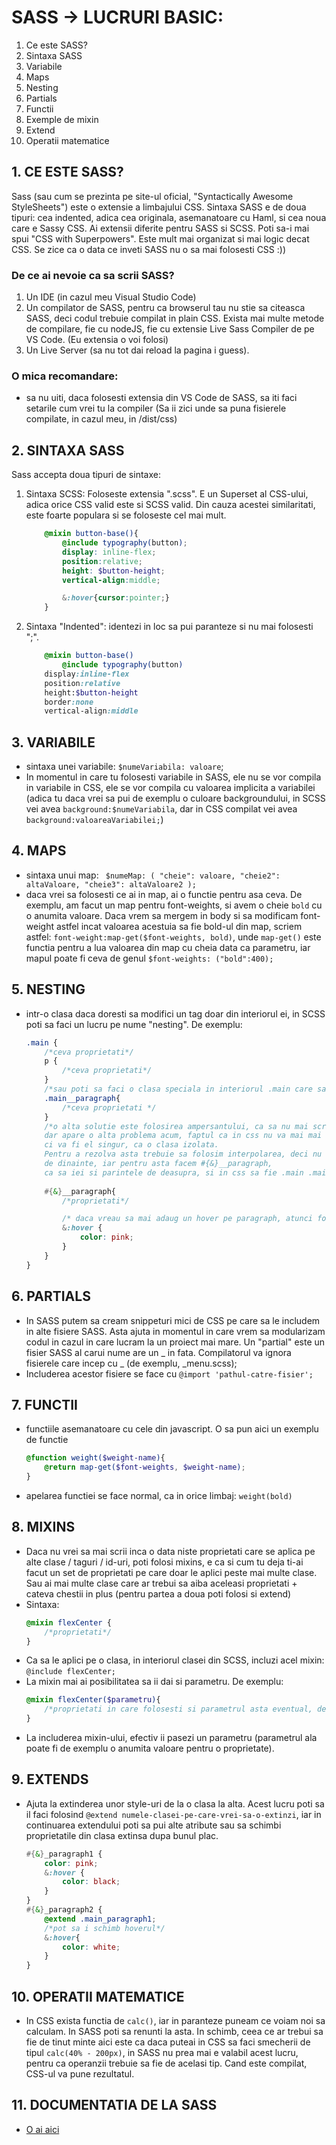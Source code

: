 # SASS -> LUCRURI BASIC:
1. Ce este SASS?
2. Sintaxa SASS
3. Variabile
4. Maps
5. Nesting
6. Partials
7. Functii 
8. Exemple de mixin
9. Extend
10. Operatii matematice

## 1. CE ESTE SASS?
Sass (sau cum se prezinta pe site-ul oficial, "Syntactically Awesome StyleSheets") este o extensie a limbajului CSS. Sintaxa SASS e de doua tipuri: cea indented, adica cea originala, asemanatoare cu Haml, si cea noua care e Sassy CSS. Ai extensii diferite pentru SASS si SCSS. Poti sa-i mai spui "CSS with Superpowers". Este mult mai organizat si mai logic decat CSS. Se zice ca o data ce inveti SASS nu o sa mai folosesti CSS :)) 

### De ce ai nevoie ca sa scrii SASS?

1. Un IDE (in cazul meu Visual Studio Code)
2. Un compilator de SASS, pentru ca browserul tau nu stie sa citeasca SASS, deci codul trebuie compilat in plain CSS. Exista mai multe metode de compilare, fie cu nodeJS, fie cu extensie Live Sass Compiler de pe VS Code. (Eu extensia o voi folosi)
3. Un Live Server (sa nu tot dai reload la pagina i guess).

### O mica recomandare: 
- sa nu uiti, daca folosesti extensia din VS Code de SASS, sa iti faci setarile cum vrei tu la compiler (Sa ii zici unde sa puna fisierele compilate, in cazul meu, in /dist/css)

## 2. SINTAXA SASS
Sass accepta doua tipuri de sintaxe:
1. Sintaxa SCSS: Foloseste extensia ".scss". E un Superset al CSS-ului, adica orice CSS valid este si SCSS valid. Din cauza acestei similaritati, este foarte populara si se foloseste cel mai mult.
    ```scss
        @mixin button-base(){
            @include typography(button);
            display: inline-flex;
            position:relative;
            height: $button-height;
            vertical-align:middle;

            &:hover{cursor:pointer;}
        }
    ```
2. Sintaxa "Indented": identezi in loc sa pui paranteze si nu mai folosesti ";".
    ```sass
        @mixin button-base()
            @include typography(button)
        display:inline-flex
        position:relative
        height:$button-height
        border:none
        vertical-align:middle
    ```

## 3. VARIABILE
- sintaxa unei variabile: `$numeVariabila: valoare`;
- In momentul in care tu folosesti variabile in SASS, ele nu se vor compila in variabile in CSS, ele se vor compila cu valoarea implicita a variabilei (adica tu daca vrei sa pui de exemplu o culoare backgroundului, in SCSS vei avea ```background:$numeVariabila```, dar in CSS compilat vei avea ```background:valoareaVariabilei;```)

## 4. MAPS
- sintaxa unui map: ``` $numeMap: (
    "cheie": valoare,
    "cheie2": altaValoare,
    "cheie3": altaValoare2
);```
- daca vrei sa folosesti ce ai in map, ai o functie pentru asa ceva. De exemplu, am facut un map pentru font-weights, si avem o cheie ```bold``` cu o anumita valoare. Daca vrem sa mergem in body si sa modificam font-weight astfel incat valoarea acestuia sa fie bold-ul din map, scriem astfel: ```font-weight:map-get($font-weights, bold)```, unde ```map-get()``` este functia pentru a lua valoarea din map cu cheia data ca parametru, iar mapul poate fi ceva de genul ```$font-weights: ("bold":400);```

## 5. NESTING
- intr-o clasa daca doresti sa modifici un tag doar din interiorul ei, in SCSS poti sa faci un lucru pe nume "nesting". De exemplu:
    ```scss
    .main {
        /*ceva proprietati*/
        p {
            /*ceva proprietati*/
        }
        /*sau poti sa faci o clasa speciala in interiorul .main care sa modifice doar ce ii zici tu sa modifice*/
        .main__paragraph{
            /*ceva proprietati */
        }
        /*o alta solutie este folosirea ampersantului, ca sa nu mai scrii main, si atunci ar fi  &__paragraph, 
        dar apare o alta problema acum, faptul ca in css nu va mai mai fi nested cu .main, 
        ci va fi el singur, ca o clasa izolata. 
        Pentru a rezolva asta trebuie sa folosim interpolarea, deci nu vrem doar .main__paragraph, vrem totul 
        de dinainte, iar pentru asta facem #{&}__paragraph, 
        ca sa iei si parintele de deasupra, si in css sa fie .main .main__paragraph */
        
        #{&}__paragraph{
            /*proprietati*/

            /* daca vreau sa mai adaug un hover pe paragraph, atunci folosesc doar &*/
            &:hover {
                color: pink;
            }
        }
    }
    ```
## 6. PARTIALS
- In SASS putem sa cream snippeturi mici de CSS pe care sa le includem in alte fisiere SASS. Asta ajuta in momentul in care vrem sa modularizam codul in cazul in care lucram la un proiect mai mare. Un "partial" este un fisier SASS al carui nume are un _ in fata. Compilatorul va ignora fisierele care incep cu _ (de exemplu, _menu.scss);
- Includerea acestor fisiere se face cu ```@import 'pathul-catre-fisier';```

## 7. FUNCTII
- functiile asemanatoare cu cele din javascript. O sa pun aici un exemplu de functie
    ```scss
    @function weight($weight-name){
        @return map-get($font-weights, $weight-name);
    }
    ```
- apelarea functiei se face normal, ca in orice limbaj: ```weight(bold)```

## 8. MIXINS
- Daca nu vrei sa mai scrii inca o data niste proprietati care se aplica pe alte clase / taguri / id-uri, poti folosi mixins, e ca si cum tu deja ti-ai facut un set de proprietati pe care doar le aplici peste mai multe clase. Sau ai mai multe clase care ar trebui sa aiba aceleasi proprietati + cateva chestii in plus (pentru partea a doua poti folosi si extend)
- Sintaxa:
    ```scss
    @mixin flexCenter {
        /*proprietati*/
    }
    ```
- Ca sa le aplici pe o clasa, in interiorul clasei din SCSS, incluzi acel mixin: ```@include flexCenter;```
- La mixin mai ai posibilitatea sa ii dai si parametru. De exemplu:
    ```scss
    @mixin flexCenter($parametru){
        /*proprietati in care folosesti si parametrul asta eventual, de exemplu flex-direction:$parametru;*/
    }
    ```
- La includerea mixin-ului, efectiv ii pasezi un parametru (parametrul ala poate fi de exemplu o anumita valoare pentru o proprietate).

## 9. EXTENDS
- Ajuta la extinderea unor style-uri de la o clasa la alta. Acest lucru poti sa il faci folosind ```@extend numele-clasei-pe-care-vrei-sa-o-extinzi```, iar in continuarea extendului poti sa pui alte atribute sau sa schimbi proprietatile din clasa extinsa dupa bunul plac.
    ```scss
    #{&}_paragraph1 {
        color: pink;
        &:hover {
            color: black;
        }
    }
    #{&}_paragraph2 {
        @extend .main_paragraph1;
        /*pot sa i schimb hoverul*/
        &:hover{
            color: white;
        }
    }
    ```

## 10. OPERATII MATEMATICE
- In CSS exista functia de ```calc()```, iar in paranteze puneam ce voiam noi sa calculam. In SASS poti sa renunti la asta. In schimb, ceea ce ar trebui sa fie de tinut minte aici este ca daca puteai in CSS sa faci smecherii de tipul ```calc(40% - 200px)```, in SASS nu prea mai e valabil acest lucru, pentru ca operanzii trebuie sa fie de acelasi tip. Cand este compilat, CSS-ul va pune rezultatul.

## 11. DOCUMENTATIA DE LA SASS
- [O ai aici](https://sass-lang.com/documentation)




